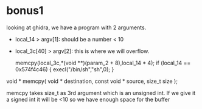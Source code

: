 # bonus1

looking at ghidra, we have a program with 2 arguments. 
- local_14 > argv[1]: should be a number < 10
- local_3c[40] > argv[2]: this is where we will overflow. 

    memcpy(local_3c,*(void **)(param_2 + 8),local_14 * 4);
    if (local_14 == 0x574f4c46) {
      execl("/bin/sh","sh",0);
    }

void * memcpy( void * destination, const void * source, size_t size );  

memcpy takes size_t as 3rd argument which is an unsigned int. If we give it a signed int it will be <10 so we have enough space for the buffer 
